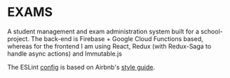 # EXAMS
A student management and exam administration system built for a school-project. The back-end is Firebase + Google Cloud Functions based, whereas for the frontend I am using React, Redux (with Redux-Saga to handle async actions) and Immutable.js

The ESLint [config](https://github.com/airbnb/javascript/tree/master/packages/eslint-config-airbnb) is based on Airbnb's [style guide](https://github.com/airbnb/javascript).
